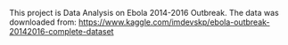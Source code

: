 This project is Data Analysis on Ebola 2014-2016 Outbreak. 
The data was downloaded from: 
https://www.kaggle.com/imdevskp/ebola-outbreak-20142016-complete-dataset
